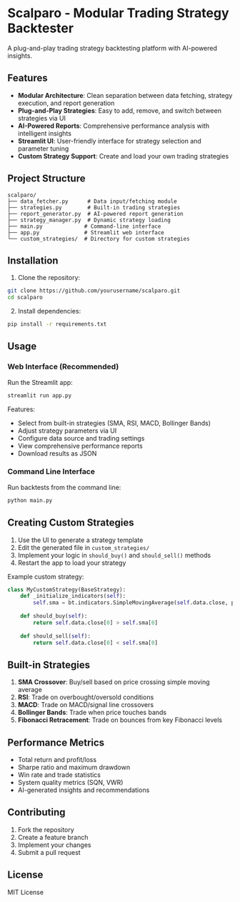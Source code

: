 # Scalparo - Modular Trading Strategy Backtester

A plug-and-play trading strategy backtesting platform with AI-powered insights.

## Features

- **Modular Architecture**: Clean separation between data fetching, strategy execution, and report generation
- **Plug-and-Play Strategies**: Easy to add, remove, and switch between strategies via UI
- **AI-Powered Reports**: Comprehensive performance analysis with intelligent insights
- **Streamlit UI**: User-friendly interface for strategy selection and parameter tuning
- **Custom Strategy Support**: Create and load your own trading strategies

## Project Structure

```
scalparo/
├── data_fetcher.py      # Data input/fetching module
├── strategies.py        # Built-in trading strategies
├── report_generator.py  # AI-powered report generation
├── strategy_manager.py  # Dynamic strategy loading
├── main.py             # Command-line interface
├── app.py              # Streamlit web interface
└── custom_strategies/  # Directory for custom strategies
```

## Installation

1. Clone the repository:
```bash
git clone https://github.com/yourusername/scalparo.git
cd scalparo
```

2. Install dependencies:
```bash
pip install -r requirements.txt
```

## Usage

### Web Interface (Recommended)

Run the Streamlit app:
```bash
streamlit run app.py
```

Features:
- Select from built-in strategies (SMA, RSI, MACD, Bollinger Bands)
- Adjust strategy parameters via UI
- Configure data source and trading settings
- View comprehensive performance reports
- Download results as JSON

### Command Line Interface

Run backtests from the command line:
```bash
python main.py
```

## Creating Custom Strategies

1. Use the UI to generate a strategy template
2. Edit the generated file in `custom_strategies/`
3. Implement your logic in `should_buy()` and `should_sell()` methods
4. Restart the app to load your strategy

Example custom strategy:
```python
class MyCustomStrategy(BaseStrategy):
    def _initialize_indicators(self):
        self.sma = bt.indicators.SimpleMovingAverage(self.data.close, period=20)
    
    def should_buy(self):
        return self.data.close[0] > self.sma[0]
    
    def should_sell(self):
        return self.data.close[0] < self.sma[0]
```

## Built-in Strategies

1. **SMA Crossover**: Buy/sell based on price crossing simple moving average
2. **RSI**: Trade on overbought/oversold conditions
3. **MACD**: Trade on MACD/signal line crossovers
4. **Bollinger Bands**: Trade when price touches bands
5. **Fibonacci Retracement**: Trade on bounces from key Fibonacci levels

## Performance Metrics

- Total return and profit/loss
- Sharpe ratio and maximum drawdown
- Win rate and trade statistics
- System quality metrics (SQN, VWR)
- AI-generated insights and recommendations

## Contributing

1. Fork the repository
2. Create a feature branch
3. Implement your changes
4. Submit a pull request

## License

MIT License